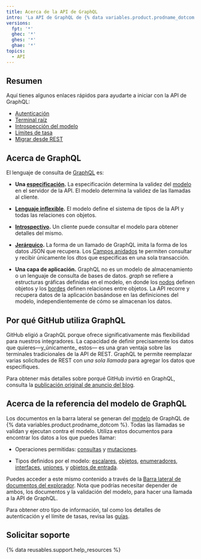 ```yaml
---
title: Acerca de la API de GraphQL
intro: 'La API de GraphQL de {% data variables.product.prodname_dotcom %} ofrece flexibilidad y la capacidad de definir precisamente los datos que quieres recuperar.'
versions:
  fpt: '*'
  ghec: '*'
  ghes: '*'
  ghae: '*'
topics:
  - API
---
```


## Resumen

Aquí tienes algunos enlaces rápidos para ayudarte a iniciar con la API de GraphQL:

* [Autenticación](/graphql/guides/forming-calls-with-graphql#authenticating-with-graphql)
* [Terminal raíz](/graphql/guides/forming-calls-with-graphql#the-graphql-endpoint)
* [Introspección del modelo](/graphql/guides/introduction-to-graphql#discovering-the-graphql-api)
* [Límites de tasa](/graphql/overview/resource-limitations)
* [Migrar desde REST](/graphql/guides/migrating-from-rest-to-graphql)

## Acerca de GraphQL

El lenguaje de consulta de [GraphQL](https://graphql.github.io/) es:

* **Una [especificación](https://graphql.github.io/graphql-spec/June2018/).** La especificación determina la validez del [modelo](/graphql/guides/introduction-to-graphql#schema) en el servidor de la API. El modelo determina la validez de las llamadas al cliente.

* **[Lenguaje inflexible](#about-the-graphql-schema-reference).** El modelo define el sistema de tipos de la API y todas las relaciones con objetos.

* **[Introspectivo](/graphql/guides/introduction-to-graphql#discovering-the-graphql-api).** Un cliente puede consultar el modelo para obtener detalles del mismo.

* **[Jerárquico](/graphql/guides/forming-calls-with-graphql).** La forma de un llamado de GraphQL imita la forma de los datos JSON que recupera. Los [Campos anidados](/graphql/guides/migrating-from-rest-to-graphql#example-nesting) te permiten consultar y recibir únicamente los dtos que especificas en una sola transacción.

* **Una capa de aplicación.** GraphQL no es un modelo de almacenamiento o un lenguaje de consulta de bases de datos. _graph_ se refiere a estructuras gráficas definidas en el modelo, en donde los [nodos](/graphql/guides/introduction-to-graphql#node) definen objetos y los [bordes](/graphql/guides/introduction-to-graphql#edge) definen relaciones entre objetos. La API recorre y recupera datos de la aplicación basándose en las definiciones del modelo, independientemente de cómo se almacenan los datos.

## Por qué GitHub utiliza GraphQL

GitHub eligió a GraphQL porque ofrece significativamente más flexibilidad para nuestros integradores. La capacidad de definir precisamente los datos que quieres&mdash;y_únicamente_ estos&mdash; es una gran ventaja sobre las terminales tradicionales de la API de REST. GraphQL te permite reemplazar varias solicitudes de REST con _una sola llamada_ para agregar los datos que especifiques.

Para obtener más detalles sobre porqué GitHub invirtió en GraphQL, consulta la [publicación original de anuncio del blog](https://github.blog/2016-09-14-the-github-graphql-api/).

## Acerca de la referencia del modelo de GraphQL

Los documentos en la barra lateral se generan del [modelo](/graphql/guides/introduction-to-graphql#discovering-the-graphql-api) de GraphQL de {% data variables.product.prodname_dotcom %}. Todas las llamadas se validan y ejecutan contra el modelo. Utiliza estos documentos para encontrar los datos a los que puedes llamar:

* Operaciones permitidas: [consultas](/graphql/reference/queries) y [mutaciones](/graphql/reference/mutations).

* Tipos definidos por el modelo: [escalares](/graphql/reference/scalars), [objetos](/graphql/reference/objects), [enumeradores](/graphql/reference/enums), [interfaces](/graphql/reference/interfaces), [uniones](/graphql/reference/unions), y [objetos de entrada](/graphql/reference/input-objects).

Puedes acceder a este mismo contenido a través de la [Barra lateral de documentos del explorador](/graphql/guides/using-the-explorer#accessing-the-sidebar-docs). Nota que podrías necesitar depender de ambos, los documentos y la validación del modelo, para hacer una llamada a la API de GraphQL.

Para obtener otro tipo de información, tal como los detalles de autenticación y el límite de tasas, revisa las [guías](/graphql/guides).

## Solicitar soporte

{% data reusables.support.help_resources %}
